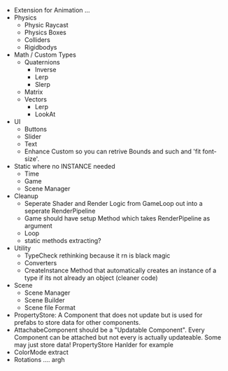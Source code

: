  - Extension for Animation ...
 - Physics
   - Physic Raycast
   - Physics Boxes
   - Colliders
   - Rigidbodys 
 - Math / Custom Types
   - Quaternions
     - Inverse
     - Lerp
     - Slerp
   - Matrix
   - Vectors
     - Lerp
     - LookAt
 - UI
   - Buttons
   - Slider
   - Text
   - Enhance Custom so you can retrive Bounds and such and 'fit font-size'.
 - Static where no INSTANCE needed
   - Time
   - Game
   - Scene Manager
 - Cleanup
   - Seperate Shader and Render Logic from GameLoop out into a seperate RenderPipeline
   - Game should have setup Method which takes RenderPipeline as argument
   - Loop
   - static methods extracting?
 - Utility
   - TypeCheck rethinking because it rn is black magic
   - Converters
   - CreateInstance Method that automatically creates an instance of a type if its not already an object (cleaner code)
 - Scene 
   - Scene Manager
   - Scene Builder
   - Scene file Format
 - PropertyStore: A Component that does not update but is used for prefabs to store data for other components.
 - AttachabeComponent should be a "Updatable Component". Every Component can be attached but not every is actually updateable. Some may just store data! PropertyStore Hanlder for example
 - ColorMode extract
 - Rotations .... argh